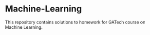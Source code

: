 # Machine-Learning

This repository contains solutions to homework for GATech course on Machine Learning.
